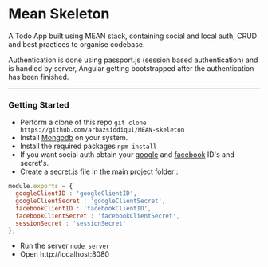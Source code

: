 # Mean Skeleton

A Todo App built using MEAN stack, containing social and local auth, CRUD and best practices to organise codebase.


Authentication is done using passport.js (session based authentication) and is handled by server, Angular getting bootstrapped after the authentication has been finished. 

---

### Getting Started
* Perform a clone of this repo `git clone https://github.com/arbazsiddiqui/MEAN-skeleton`
* Install [Mongodb](https://www.mongodb.com/download-center#community) on your system.
* Install the required packages `npm install`
* If you want social auth obtain your [google](https://console.cloud.google.com/) and [facebook](https://developers.facebook.com/) ID's and secret's.
* Create a secret.js file in the main project folder :
```javascript
module.exports = {
  googleClientID : 'googleClientID',
  googleClientSecret : 'googleClientSecret',
  facebookClientID : 'facebookClientID',
  facebookClientSecret : 'facebookClientSecret',
  sessionSecret : 'sessionSecret'
};
```
* Run the server `node server`
* Open http://localhost:8080